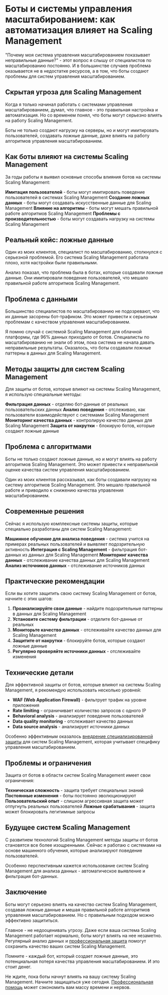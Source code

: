 ﻿# Боты и системы управления масштабированием: как автоматизация влияет на Scaling Management

"Почему моя система управления масштабированием показывает неправильные данные?" - этот вопрос я слышу от специалистов по масштабированию постоянно. И в большинстве случаев проблема оказывается не в недостатке ресурсов, а в том, что боты создают проблемы для систем управления масштабированием.

## Скрытая угроза для Scaling Management

Когда я только начинал работать с системами управления масштабированием, думал, что главное - это правильная настройка и автоматизация. Но со временем понял, что боты могут серьезно влиять на работу Scaling Management.

Боты не только создают нагрузку на серверы, но и могут имитировать пользователей, создавать ложные данные, даже влиять на работу алгоритмов управления масштабированием.

## Как боты влияют на системы Scaling Management

За годы работы я выявил основные способы влияния ботов на системы Scaling Management:

**Имитация пользователей** - боты могут имитировать поведение пользователей в системах Scaling Management
**Создание ложных данных** - боты могут создавать искусственные данные для Scaling Management
**Влияние на алгоритмы** - боты могут мешать правильной работе алгоритмов Scaling Management
**Проблемы с производительностью** - боты могут создавать нагрузку на системы Scaling Management

## Реальный кейс: ложные данные

Один из моих клиентов, специалист по масштабированию, столкнулся с серьезной проблемой. Его система Scaling Management работала плохо, хотя настройки были правильными.

Анализ показал, что проблема была в ботах, которые создавали ложные данные. Они имитировали поведение пользователей, что мешало правильной работе алгоритмов Scaling Management.

## Проблема с данными

Большинство специалистов по масштабированию не подозревают, что их данные засорены бот-трафиком. Это может привести к серьезным проблемам с качеством управления масштабированием.

Я помню случай с системой Scaling Management для облачной платформы, где 96% данных приходило от ботов. Специалисты по масштабированию не знали об этом, пока система не начала давать неправильные результаты. Оказалось, что боты создавали ложные паттерны в данных для Scaling Management.

## Методы защиты для систем Scaling Management

Для защиты от ботов, которые влияют на системы Scaling Management, я использую специальные методы:

**Фильтрация данных** - отделяю бот-данные от реальных пользовательских данных
**Анализ поведения** - отслеживаю, как пользователи взаимодействуют с системами Scaling Management
**Мониторинг качества данных** - контролирую качество данных для Scaling Management
**Защита от накрутки** - блокирую ботов, которые создают ложные данные

## Проблема с алгоритмами

Боты не только создают ложные данные, но и могут влиять на работу алгоритмов Scaling Management. Это может привести к неправильной оценке качества систем управления масштабированием.

Один из моих клиентов рассказывал, как боты создавали нагрузку на систему алгоритмов Scaling Management. Это мешало правильной работе и приводило к снижению качества управления масштабированием.

## Современные решения

Сейчас я использую комплексные системы защиты, которые специально разработаны для систем Scaling Management:

**Машинное обучение для анализа поведения** - система учится на примерах реальных пользователей и выявляет подозрительную активность
**Интеграция с Scaling Management** - фильтрация бот-данных из данных для Scaling Management
**Мониторинг качества данных** - отслеживание качества данных для Scaling Management
**Анализ источников данных** - отслеживание источников данных

## Практические рекомендации

Если вы хотите защитить свою систему Scaling Management от ботов, начните с этих шагов:

1. **Проанализируйте свои данные** - найдите подозрительные паттерны в данных для Scaling Management
2. **Установите систему фильтрации** - отделите бот-данные от реальных
3. **Мониторьте качество данных** - отслеживайте качество данных для Scaling Management
4. **Защитите от накрутки** - блокируйте ботов, которые создают ложные данные
5. **Регулярно проверяйте источники данных** - отслеживайте изменения

## Технические детали

Для эффективной защиты от ботов, которые влияют на системы Scaling Management, я рекомендую использовать несколько уровней:

- **WAF (Web Application Firewall)** - фильтрует трафик на уровне приложения
- **Rate limiting** - ограничивает количество запросов с одного IP
- **Behavioral analysis** - анализирует поведение пользователей
- **Data quality monitoring** - отслеживает качество данных
- **Data source analysis** - анализирует источники данных

Особенно эффективным оказалось [внедрение специализированной защиты](https://progaem.com/ustanovka-antibota-usluga-po-zashhite-ot-botov-vashih-sajtov-na-razlichnyh-cms-sistemah.html) для систем Scaling Management, которая учитывает специфику управления масштабированием.

## Проблемы и ограничения

Защита от ботов в области систем Scaling Management имеет свои ограничения:

**Техническая сложность** - защита требует специальных знаний
**Постоянные изменения** - боты постоянно эволюционируют
**Пользовательский опыт** - слишком агрессивная защита может отпугнуть реальных пользователей
**Ложные срабатывания** - защита может блокировать легитимные запросы

## Будущее систем Scaling Management

С развитием технологий Scaling Management методы защиты от ботов становятся все более изощренными. Сейчас я работаю с системами на основе машинного обучения, которые анализируют поведение пользователей.

Особенно перспективным кажется использование систем Scaling Management для анализа данных - автоматическое выявление и фильтрация бот-данных.

## Заключение

Боты могут серьезно влиять на качество систем Scaling Management, создавая ложные данные и мешая правильной работе алгоритмов управления масштабированием. Но с правильным подходом можно эффективно защититься.

Главное - не недооценивать угрозу. Даже если ваша система Scaling Management работает нормально, боты могут влиять на нее незаметно. Регулярный анализ данных и [профессиональная защита](https://progaem.com/ustanovka-antibota-usluga-po-zashhite-ot-botov-vashih-sajtov-na-razlichnyh-cms-sistemah.html) помогут сохранить качество ваших систем Scaling Management.

Помните - каждый бот, который создает ложные данные, это потенциальная потеря качества управления масштабированием. И это стоит денег.

Не ждите, пока боты начнут влиять на вашу систему Scaling Management. Начните защищаться уже сегодня. [Профессиональная помощь](https://progaem.com/ustanovka-antibota-usluga-po-zashhite-ot-botov-vashih-sajtov-na-razlichnyh-cms-sistemah.html) может сэкономить вам массу времени и нервов.
